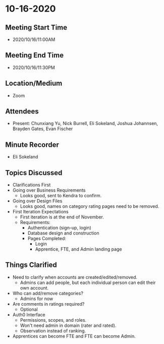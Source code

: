 # 10-16-2020

## Meeting Start Time
- 2020/10/16/11:00AM

## Meeting End Time
- 2020/10/16/11:30PM

## Location/Medium
- Zoom

## Attendees
- Present: Chunxiang Yu, Nick Burrell, Eli Sokeland, Joshua Johannsen, Brayden Gates, Evan Fischer

## Minute Recorder
- Eli Sokeland

## Topics Discussed
- Clarifications First
- Going over Business Requirements
  - Looks good, sent to Kendra to confirm.
- Going over Design Files
  - Looks good, names on category rating pages need to be removed.
- First Iteration Expectations
  - First iteration is at the end of November.
  - Requirements:
    - Authentication (sign-up, login)
    - Database design and construction
    - Pages Completed:
      - Login
      - Apprentice, FTE, and Admin landing page
  
## Things Clarified
- Need to clarify when accounts are created/edited/removed.
  - Admins can add people, but each individual person can edit their own account.
- Who can add/remove categories?
  - Admins for now
- Are comments in ratings required?
  - Optional
- Auth0 Interface
  - Permissions, scopes, and roles.
  - Won't need admin in domain (rater and rated).
  - Observation instead of ranking.
- Apprentices can become FTE and FTE can become Admin.